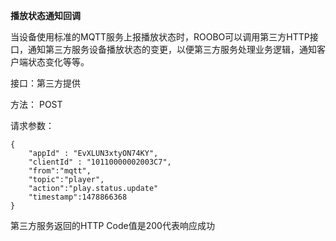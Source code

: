 **播放状态通知回调**

当设备使用标准的MQTT服务上报播放状态时，ROOBO可以调用第三方HTTP接口，通知第三方服务设备播放状态的变更，以便第三方服务处理业务逻辑，通知客户端状态变化等等。

接口：第三方提供

方法： POST

请求参数：

```
{
    "appId" : "EvXLUN3xtyON74KY",
    "clientId" : "10110000002003C7",
    "from":"mqtt",
    "topic":"player",
    "action":"play.status.update"
    "timestamp":1478866368
}
```



第三方服务返回的HTTP Code值是200代表响应成功

